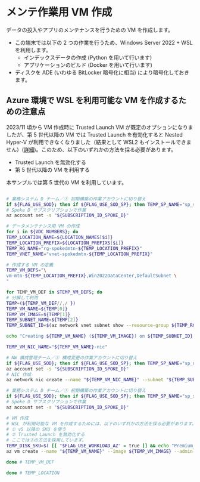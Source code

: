 # メンテ作業用 VM 作成

データの投入やアプリのメンテナンスを行うための VM を作成します。

- この端末では以下の 2 つの作業を行うため、Windows Server 2022 + WSL を利用します。
  - インデックスデータの作成 (Python を用いて行います)
  - アプリケーションのビルド (Docker を用いて行います)
- ディスクを ADE (いわゆる BitLocker 暗号化に相当) により暗号化しておきます。

## Azure 環境で WSL を利用可能な VM を作成するための注意点

2023/11 頃から VM 作成時に Trusted Launch VM が既定のオプションになりましたが、第 5 世代以降の VM では Trusted Launch を有効化すると Nested Hyper-V が利用できなくなりました（結果として WSL2 もインストールできません）([詳細](https://learn.microsoft.com/ja-jp/azure/virtual-machines/trusted-launch#unsupported-features))。このため、以下のいずれかの方法を採る必要があります。

- Trusted Launch を無効化する
- 第 5 世代以降の VM を利用する

本サンプルでは第 5 世代の VM を利用しています。

```bash

# 業務システム D チーム／① 初期構築の作業アカウントに切り替え
if ${FLAG_USE_SOD}; then if ${FLAG_USE_SOD_SP}; then TEMP_SP_NAME="sp_spoked_dev"; az login --service-principal --username ${SP_APP_IDS[${TEMP_SP_NAME}]} --password "${SP_PWDS[${TEMP_SP_NAME}]}" --tenant ${PRIMARY_DOMAIN_NAME} --allow-no-subscriptions; else az account clear; az login -u "user_spoked_dev@${PRIMARY_DOMAIN_NAME}" -p "${ADMIN_PASSWORD}"; fi; fi
# Spoke D サブスクリプションで作業
az account set -s "${SUBSCRIPTION_ID_SPOKE_D}"

# データメンテナンス用 VM の作成
for i in ${VDC_NUMBERS}; do
TEMP_LOCATION_NAME=${LOCATION_NAMES[$i]}
TEMP_LOCATION_PREFIX=${LOCATION_PREFIXS[$i]}
TEMP_RG_NAME="rg-spokedmtn-${TEMP_LOCATION_PREFIX}"
TEMP_VNET_NAME="vnet-spokedmtn-${TEMP_LOCATION_PREFIX}"

# 作成する VM の定義
TEMP_VM_DEFS="\
vm-mtn-${TEMP_LOCATION_PREFIX},Win2022DataCenter,DefaultSubnet \
"

for TEMP_VM_DEF in $TEMP_VM_DEFS; do
# 分解して利用
TEMP=(${TEMP_VM_DEF//,/ })
TEMP_VM_NAME=${TEMP[0]}
TEMP_VM_IMAGE=${TEMP[1]}
TEMP_SUBNET_NAME=${TEMP[2]}
TEMP_SUBNET_ID=$(az network vnet subnet show --resource-group ${TEMP_RG_NAME} --vnet-name ${TEMP_VNET_NAME} --name ${TEMP_SUBNET_NAME} --query id -o tsv)

echo "Creating ${TEMP_VM_NAME} (${TEMP_VM_IMAGE}) on ${TEMP_SUBNET_ID}..."

TEMP_VM_NIC_NAME="${TEMP_VM_NAME}-nic"

# NW 構成管理チーム／③ 構成変更の作業アカウントに切り替え
if ${FLAG_USE_SOD}; then if ${FLAG_USE_SOD_SP}; then TEMP_SP_NAME="sp_nw_change"; az login --service-principal --username ${SP_APP_IDS[${TEMP_SP_NAME}]} --password "${SP_PWDS[${TEMP_SP_NAME}]}" --tenant ${PRIMARY_DOMAIN_NAME} --allow-no-subscriptions; else az account clear; az login -u "user_nw_change@${PRIMARY_DOMAIN_NAME}" -p "${ADMIN_PASSWORD}"; fi; fi
az account set -s "${SUBSCRIPTION_ID_SPOKE_D}"
# NIC 作成
az network nic create --name "${TEMP_VM_NIC_NAME}" --subnet "${TEMP_SUBNET_ID}" --resource-group "${TEMP_RG_NAME}" --location ${TEMP_LOCATION_NAME} --subscription "${SUBSCRIPTION_ID_SPOKE_D}"

# 業務システム D チーム／① 初期構築の作業アカウントに切り替え
if ${FLAG_USE_SOD}; then if ${FLAG_USE_SOD_SP}; then TEMP_SP_NAME="sp_spoked_dev"; az login --service-principal --username ${SP_APP_IDS[${TEMP_SP_NAME}]} --password "${SP_PWDS[${TEMP_SP_NAME}]}" --tenant ${PRIMARY_DOMAIN_NAME} --allow-no-subscriptions; else az account clear; az login -u "user_spoked_dev@${PRIMARY_DOMAIN_NAME}" -p "${ADMIN_PASSWORD}"; fi; fi
# Spoke D サブスクリプションで作業
az account set -s "${SUBSCRIPTION_ID_SPOKE_D}"

# VM 作成
# WSL が利用可能な VM を作成するためには、以下のいずれかの方法を採る必要があります。
# ① v5 以降の SKU を使う
# ② Trusted Launch を無効化する
# ここでは②の方法を採用しています。
TEMP_DISK_SKU=$( [[ "$FLAG_USE_WORKLOAD_AZ" = true ]] && echo "Premium_ZRS" || echo "Premium_LRS" )
az vm create --name "${TEMP_VM_NAME}" --image ${TEMP_VM_IMAGE} --admin-username $ADMIN_USERNAME --admin-password $ADMIN_PASSWORD --nics "${TEMP_VM_NIC_NAME}" --resource-group "${TEMP_RG_NAME}" --location ${TEMP_LOCATION_NAME} --size ${DEFAULT_VM_SIZE} --subscription "${SUBSCRIPTION_ID_SPOKE_D}" --storage-sku ${TEMP_DISK_SKU} --security-type Standard --assign-identity [system] --encryption-at-host

done # TEMP_VM_DEF

done # TEMP_LOCATION

```
